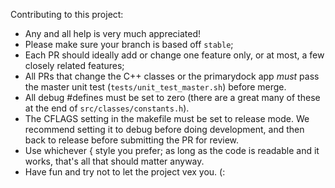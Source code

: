 Contributing to this project:

- Any and all help is very much appreciated!
- Please make sure your branch is based off `stable`;
- Each PR should ideally add or change one feature only, or at most, a few closely related features;
- All PRs that change the C++ classes or the primarydock app *must* pass the master unit test (`tests/unit_test_master.sh`) before merge.
- All debug #defines must be set to zero (there are a great many of these at the end of `src/classes/constants.h`).
- The CFLAGS setting in the makefile must be set to release mode. We recommend setting it to debug before doing development, and then back to release before submitting the PR for review.
- Use whichever { style you prefer; as long as the code is readable and it works, that's all that should matter anyway.
- Have fun and try not to let the project vex you. (:

